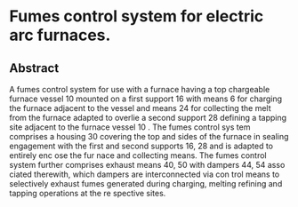 # Fumes control system for electric arc furnaces.

## Abstract
A fumes control system for use with a furnace having a top chargeable furnace vessel 10 mounted on a first support 16 with means 6 for charging the furnace adjacent to the vessel and means 24 for collecting the melt from the furnace adapted to overlie a second support 28 defining a tapping site adjacent to the furnace vessel 10 . The fumes control sys tem comprises a housing 30 covering the top and sides of the furnace in sealing engagement with the first and second supports 16, 28 and is adapted to entirely enc ose the fur nace and collecting means. The fumes control system further comprises exhaust means 40, 50 with dampers 44, 54 asso ciated therewith, which dampers are interconnected via con trol means to selectively exhaust fumes generated during charging, melting refining and tapping operations at the re spective sites.